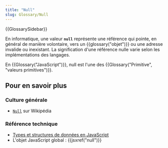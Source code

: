 ```yaml
---
title: "Null"
slug: Glossary/Null
---
```


{{GlossarySidebar}}

En informatique, une valeur **`null`** représente une référence qui pointe, en général de manière volontaire, vers un {{glossary("objet")}} ou une adresse invalide ou inexistant. La signification d'une référence nulle varie selon les implémentations des langages.

En {{Glossary("JavaScript")}}, null est l'une des {{Glossary("Primitive", "valeurs primitives")}}.

## Pour en savoir plus

### Culture générale

- [`Null`](https://fr.wikipedia.org/wiki/Null) sur Wikipédia

### Référence technique

- [Types et structures de données en JavaScript](/fr/docs/Web/JavaScript/Data_structures)
- L'objet JavaScript global : {{jsxref("null")}}
